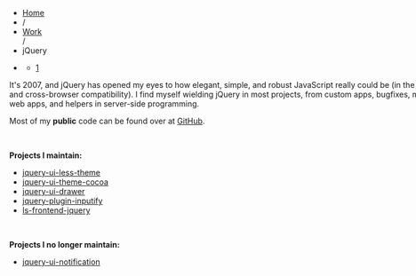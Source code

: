 <div class="jspPane" style="padding: 0px; top: 0px; width: 881px;">
    <ul class="breadcrumb">
        <li><a href="/" address="true">Home</a>
        </li>
        <li><span class="divider">/</span> </li>
        <li><a href="/work/" address="true">Work</a>
        </li> <span class="divider">/</span>
        <li class="active">jQuery</li>
        <li class="pagination">
            <div class="pagination">
                <ul>
                    <li class="active"><a href="#">1</a>
                    </li>
                </ul>
            </div>
        </li>
    </ul>
    <div class="post-743 page type-page status-publish hentry row-fluid" id="post-743">
        <p>It's 2007, and jQuery has opened my eyes to how elegant, simple, and robust JavaScript really could be (in the sense of the DOM, and cross-browser compatibility). I find myself wielding jQuery in most projects, from custom apps, bugfixes, modules, UI plugins, web apps, and helpers in server-side programming.</p>
        <p>Most of my&nbsp;<strong>public</strong>&nbsp;code can be found over at&nbsp;<a href="http://github.com/ericmuyser/" target="_blank">GitHub</a>.</p>
        <p>&nbsp;</p>
        <p><strong>Projects I maintain:</strong>
        </p>
        <ul>
            <li><a href="https://github.com/ericmuyser/jquery-ui-less-theme" target="_blank">jquery-ui-less-theme</a>
            </li>
            <li><a href="https://github.com/ericmuyser/jquery-ui-theme-cocoa" target="_blank">jquery-ui-theme-cocoa</a>
            </li>
            <li><a href="https://github.com/ericmuyser/jquery-ui-drawer" target="_blank">jquery-ui-drawer</a>
            </li>
            <li><a href="https://github.com/ericmuyser/jquery-plugin-inputify" target="_blank">jquery-plugin-inputify</a>
            </li>
            <li><a href="https://github.com/ericmuyser/ls-frontend-jquery" target="_blank">ls-frontend-jquery</a>
            </li>
        </ul>
        <p>&nbsp;</p>
        <p><strong>Projects I no longer maintain:</strong>
        </p>
        <ul>
            <li><a href="https://github.com/ericmuyser/jquery-ui-notification" target="_blank">jquery-ui-notification</a>
            </li>
        </ul>
    </div>
</div>
